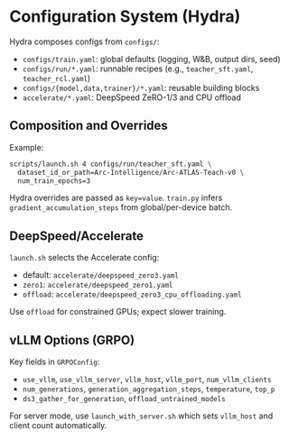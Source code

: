 
# Configuration System (Hydra)

Hydra composes configs from `configs/`:

- `configs/train.yaml`: global defaults (logging, W&B, output dirs, seed)
- `configs/run/*.yaml`: runnable recipes (e.g., `teacher_sft.yaml`, `teacher_rcl.yaml`)
- `configs/{model,data,trainer}/*.yaml`: reusable building blocks
- `accelerate/*.yaml`: DeepSpeed ZeRO-1/3 and CPU offload

## Composition and Overrides

Example:

```bash
scripts/launch.sh 4 configs/run/teacher_sft.yaml \
  dataset_id_or_path=Arc-Intelligence/Arc-ATLAS-Teach-v0 \
  num_train_epochs=3
```

Hydra overrides are passed as `key=value`. `train.py` infers `gradient_accumulation_steps` from global/per-device batch.

## DeepSpeed/Accelerate

`launch.sh` selects the Accelerate config:

- default: `accelerate/deepspeed_zero3.yaml`
- `zero1`: `accelerate/deepspeed_zero1.yaml`
- `offload`: `accelerate/deepspeed_zero3_cpu_offloading.yaml`

Use `offload` for constrained GPUs; expect slower training.

## vLLM Options (GRPO)

Key fields in `GRPOConfig`:

- `use_vllm`, `use_vllm_server`, `vllm_host`, `vllm_port`, `num_vllm_clients`
- `num_generations`, `generation_aggregation_steps`, `temperature`, `top_p`
- `ds3_gather_for_generation`, `offload_untrained_models`

For server mode, use `launch_with_server.sh` which sets `vllm_host` and client count automatically.

